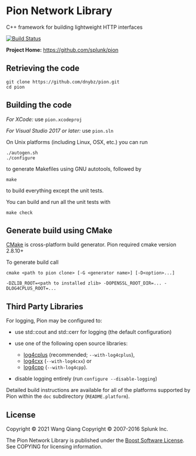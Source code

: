 Pion Network Library
====================

C++ framework for building lightweight HTTP interfaces

[![Build Status](https://travis-ci.org/splunk/pion.svg?branch=master)](https://travis-ci.org/splunk/pion)

**Project Home:** https://github.com/splunk/pion

Retrieving the code
-------------------

    git clone https://github.com/dnybz/pion.git
    cd pion


Building the code
-----------------

*For XCode:* use `pion.xcodeproj`

*For Visual Studio 2017 or later:* use `pion.sln`

On Unix platforms (including Linux, OSX, etc.) you can run

    ./autogen.sh
    ./configure

to generate Makefiles using GNU autotools, followed by

    make

to build everything except the unit tests.

You can build and run all the unit tests with

    make check

Generate build using CMake
---------------------------
[CMake](http://www.cmake.org) is cross-platform build generator.
Pion required cmake version 2.8.10+

To generate build call 

    cmake <path to pion clone> [-G <generator name>] [-D<option>...]
    
`-DZLIB_ROOT=<path to installed zlib>
-DOPENSSL_ROOT_DIR=...
-DLOG4CPLUS_ROOT=...`

Third Party Libraries
---------------------
For logging, Pion may be configured to:
* use std::cout and std::cerr for logging (the default configuration)

* use one of the following open source libraries:
    * [log4cplus](http://log4cplus.sourceforge.net/) (recommended; `--with-log4cplus`),
    * [log4cxx](http://logging.apache.org/log4cxx/) (`--with-log4cxx`) or
	* [log4cpp](http://log4cpp.sourceforge.net/) (`--with-log4cpp`).

* disable logging entirely (run `configure --disable-logging`)

Detailed build instructions are available for all of the platforms
supported by Pion within the `doc` subdirectory (`README.platform`).


License
-------
Copyright &copy; 2021 Wang Qiang
Copyright &copy; 2007-2016 Splunk Inc.

The Pion Network Library is published under the
[Boost Software License](http://www.boost.org/users/license.html).
See COPYING for licensing information.
